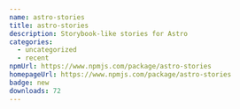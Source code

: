 ```yaml
---
name: astro-stories
title: astro-stories
description: Storybook-like stories for Astro
categories:
  - uncategorized
  - recent
npmUrl: https://www.npmjs.com/package/astro-stories
homepageUrl: https://www.npmjs.com/package/astro-stories
badge: new
downloads: 72
---
```

